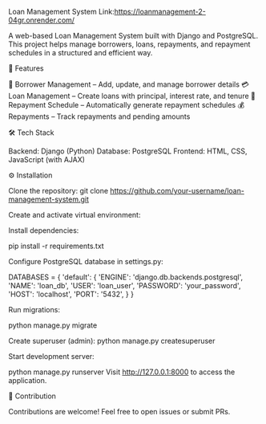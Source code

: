 Loan Management System Link:https://loanmanagement-2-04gr.onrender.com/

A web-based Loan Management System built with Django and PostgreSQL.
This project helps manage borrowers, loans, repayments, and repayment schedules in a structured and efficient way.

🚀 Features

👤 Borrower Management – Add, update, and manage borrower details
💳 Loan Management – Create loans with principal, interest rate, and tenure
📅 Repayment Schedule – Automatically generate repayment schedules
💰 Repayments – Track repayments and pending amounts

🛠️ Tech Stack

Backend: Django (Python)
Database: PostgreSQL
Frontend: HTML, CSS, JavaScript (with AJAX)

⚙️ Installation

Clone the repository: git clone https://github.com/your-username/loan-management-system.git

Create and activate virtual environment:

Install dependencies:

pip install -r requirements.txt

Configure PostgreSQL database in settings.py:

DATABASES = {
    'default': {
        'ENGINE': 'django.db.backends.postgresql',
        'NAME': 'loan_db',
        'USER': 'loan_user',
        'PASSWORD': 'your_password',
        'HOST': 'localhost',
        'PORT': '5432',
    }
}


Run migrations:

python manage.py migrate

Create superuser (admin):
python manage.py createsuperuser


Start development server:

python manage.py runserver
Visit http://127.0.0.1:8000 to access the application.


🤝 Contribution

Contributions are welcome! Feel free to open issues or submit PRs.

